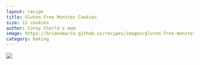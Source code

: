 ```yaml
---
layout: recipe
title: Gluten Free Monster Cookies
size: 12 cookies
author: Corey Charlé's mom
image: https://brianamarie.github.io/recipes/images/gluten-free-monster-cookies.png
category: baking
---
```

![](https://brianamarie.github.io/recipes/images/gluten-free-monster-cookies.png)
